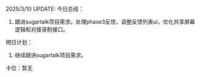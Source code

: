 2025/3/10 UPDATE:
今日总结：
1. 跟进sugartalk项目需求。处理phase3反馈，调整反馈列表ui，优化共享屏幕逻辑和对接录制接口。

明日计划：
1. 继续跟进sugartalk项目需求。

卡位：暂无
